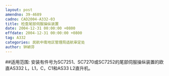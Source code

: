 ```yaml
---
layout: post
amendno: 39-4689
cadno: CAD2004-A332-03
title: 检查尾部伺服操纵装置
date: 2004-12-31 00:00:00 +0800
effdate: 2004-12-31 00:00:00 +0800
tag: A332
categories: 民航中南地区管理局适航审定处
author: 钟颖芬
---
```


##适用范围:
安装有件号为SC7251、SC7270或SC7252的尾部伺服操纵装置的欧直AS332 L，L1，C，C1和AS33 L2直升机。

